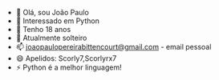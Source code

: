 - 👋 Olá, sou João Paulo
- 👀 Interessado em Python
- 🌱 Tenho 18 anos
- 💞️ Atualmente solteiro
- 📫 joaopaulopereirabittencourt@gmail.com - email pessoal
- 😄 Apelidos: Scorly7,Scorlyrx7 
- ⚡ Python é a melhor linguagem!
